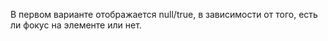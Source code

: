 В первом варианте отображается null/true, в зависимости от того, есть ли фокус на элементе или нет.

